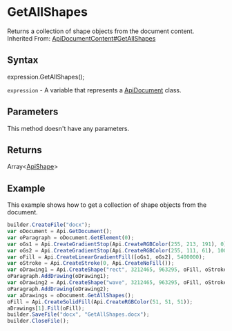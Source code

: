 # GetAllShapes

Returns a collection of shape objects from the document content.<br>Inherited From: [ApiDocumentContent#GetAllShapes](../../ApiDocumentContent/Methods/GetAllShapes.md)

## Syntax

expression.GetAllShapes();

`expression` - A variable that represents a [ApiDocument](../ApiDocument.md) class.

## Parameters

This method doesn't have any parameters.

## Returns

Array<[ApiShape](../../ApiShape/ApiShape.md)>

## Example

This example shows how to get a collection of shape objects from the document.

```javascript
builder.CreateFile("docx");
var oDocument = Api.GetDocument();
var oParagraph = oDocument.GetElement(0);
var oGs1 = Api.CreateGradientStop(Api.CreateRGBColor(255, 213, 191), 0);
var oGs2 = Api.CreateGradientStop(Api.CreateRGBColor(255, 111, 61), 100000);
var oFill = Api.CreateLinearGradientFill([oGs1, oGs2], 5400000);
var oStroke = Api.CreateStroke(0, Api.CreateNoFill());
var oDrawing1 = Api.CreateShape("rect", 3212465, 963295, oFill, oStroke);
oParagraph.AddDrawing(oDrawing1);
var oDrawing2 = Api.CreateShape("wave", 3212465, 963295, oFill, oStroke);
oParagraph.AddDrawing(oDrawing2);
var aDrawings = oDocument.GetAllShapes();
oFill = Api.CreateSolidFill(Api.CreateRGBColor(51, 51, 51));
aDrawings[1].Fill(oFill);
builder.SaveFile("docx", "GetAllShapes.docx");
builder.CloseFile();
```